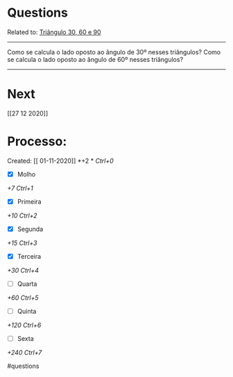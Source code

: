 # Questions
Related to: [Triângulo 30, 60 e 90](Tri%C3%A2ngulo%2030,%2060%20e%2090.md)

---

Como se calcula o lado oposto ao ângulo de 30º nesses triângulos?
Como se calcula o lado oposto ao ângulo de 60º nesses triângulos?

---
# Next
[[27 12 2020]]
# Processo:
Created: [[ 01-11-2020]]
*+2 *  *Ctrl+0*
- [x] Molho  

*+7*  *Ctrl+1*

- [x] Primeira 

*+10*  *Ctrl+2*

- [x] Segunda

*+15*  *Ctrl+3*

- [x] Terceira 

*+30*  *Ctrl+4*

- [ ] Quarta 

*+60*  *Ctrl+5*

- [ ] Quinta 

*+120*  *Ctrl+6*

- [ ] Sexta 

*+240*  *Ctrl+7*


#questions